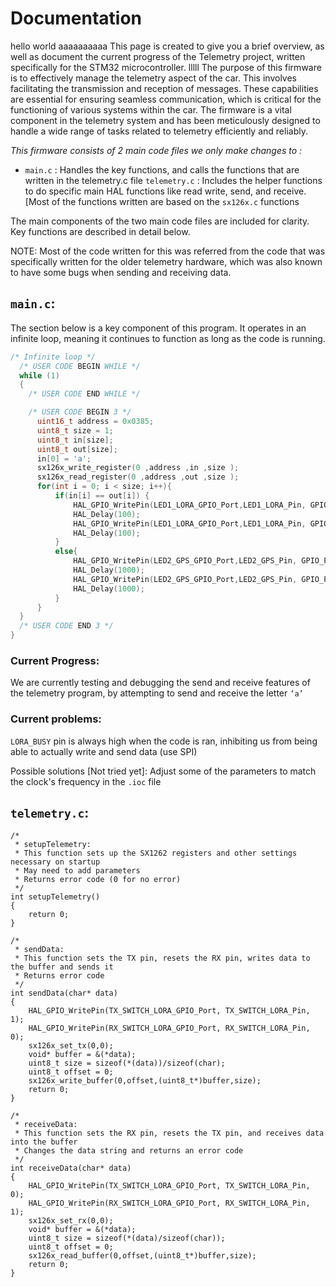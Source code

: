 # Documentation
hello world aaaaaaaaaa
This page is created  to give you a brief overview, as well as document the current progress of the Telemetry project, written specifically for the STM32 microcontroller.
lllll
The purpose of this firmware is to effectively manage the telemetry aspect of the car. This involves facilitating the transmission and reception of messages. These capabilities are essential for ensuring seamless communication, which is critical for the functioning of various systems within the car. The firmware is a vital component in the telemetry system and has been meticulously designed to handle a wide range of tasks related to telemetry efficiently and reliably.

*This firmware consists of 2 main code files we only make changes to :*
  - ```main.c``` : Handles the key functions, and calls the functions that are written in the telemetry.c file
    ```telemetry.c``` : Includes the helper functions to do specific main  HAL functions like read write, send, and receive. [Most of the functions written are based on the ```sx126x.c``` functions


The main components of the two main code files are included for clarity. Key functions are described in detail below.

NOTE:
Most of the code written for this was referred from the code that was specifically written for the older telemetry hardware, which was also known to have some bugs when sending and receiving data.
## ```main.c```:

The section below is a key component of this program. It operates in an infinite loop, meaning it continues to function as long as the code is running.

```c
/* Infinite loop */
  /* USER CODE BEGIN WHILE */
  while (1)
  {
    /* USER CODE END WHILE */

    /* USER CODE BEGIN 3 */
	  uint16_t address = 0x0385;
	  uint8_t size = 1;
	  uint8_t in[size];
	  uint8_t out[size];
	  in[0] = 'a';
	  sx126x_write_register(0 ,address ,in ,size );
	  sx126x_read_register(0 ,address ,out ,size );
	  for(int i = 0; i < size; i++){
		  if(in[i] == out[i]) {
			  HAL_GPIO_WritePin(LED1_LORA_GPIO_Port,LED1_LORA_Pin, GPIO_PIN_SET);
			  HAL_Delay(100);
			  HAL_GPIO_WritePin(LED1_LORA_GPIO_Port,LED1_LORA_Pin, GPIO_PIN_RESET);
			  HAL_Delay(100);
		  }
		  else{
			  HAL_GPIO_WritePin(LED2_GPS_GPIO_Port,LED2_GPS_Pin, GPIO_PIN_SET);
			  HAL_Delay(1000);
			  HAL_GPIO_WritePin(LED2_GPS_GPIO_Port,LED2_GPS_Pin, GPIO_PIN_RESET);
			  HAL_Delay(1000);
		  }
	  }
  }
  /* USER CODE END 3 */
}
```

### Current Progress:

We are currently testing and debugging the send and receive features of the telemetry program, by attempting to send and receive the letter  `‘a’`

### Current problems:

```LORA_BUSY``` pin is always high when the code is ran, inhibiting us from being able to actually write and send data (use SPI)

Possible solutions [Not tried yet]:
Adjust some of the parameters to match the clock's frequency in the ```.ioc``` file

## ```telemetry.c```:

```
/*
 * setupTelemetry:
 * This function sets up the SX1262 registers and other settings necessary on startup
 * May need to add parameters
 * Returns error code (0 for no error)
 */
int setupTelemetry()
{
	return 0;
}

/*
 * sendData:
 * This function sets the TX pin, resets the RX pin, writes data to the buffer and sends it
 * Returns error code
 */
int sendData(char* data)
{
	HAL_GPIO_WritePin(TX_SWITCH_LORA_GPIO_Port, TX_SWITCH_LORA_Pin, 1);
	HAL_GPIO_WritePin(RX_SWITCH_LORA_GPIO_Port, RX_SWITCH_LORA_Pin, 0);
	sx126x_set_tx(0,0);
	void* buffer = &(*data);
	uint8_t size = sizeof(*(data))/sizeof(char);
	uint8_t offset = 0;
	sx126x_write_buffer(0,offset,(uint8_t*)buffer,size);
	return 0;
}

/*
 * receiveData:
 * This function sets the RX pin, resets the TX pin, and receives data into the buffer
 * Changes the data string and returns an error code
 */
int receiveData(char* data)
{
	HAL_GPIO_WritePin(TX_SWITCH_LORA_GPIO_Port, TX_SWITCH_LORA_Pin, 0);
	HAL_GPIO_WritePin(RX_SWITCH_LORA_GPIO_Port, RX_SWITCH_LORA_Pin, 1);
	sx126x_set_rx(0,0);
	void* buffer = &(*data);
	uint8_t size = sizeof(*(data)/sizeof(char));
	uint8_t offset = 0;
	sx126x_read_buffer(0,offset,(uint8_t*)buffer,size);
	return 0;
}
```
